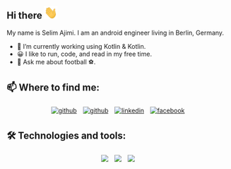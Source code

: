 ## Hi there <img src="https://raw.githubusercontent.com/ABSphreak/ABSphreak/master/gifs/Hi.gif" width="30px"></h2>
My name is Selim Ajimi. I am an android engineer living in  Berlin, Germany.
- 🌱 I’m currently working using Kotlin & Kotlin.
- 😀 I like to run, code, and read in my free time.
- 💬 Ask me about football ⚽.

## 📫 Where to find me:
<p align="center">
	<a href="https://ajimi.me"><img alt="github" width="10%" style="padding:5px" src="https://img.icons8.com/clouds/512/domain.png"/></a>
	<a href="https://github.com/ajimi"><img alt="github" width="10%" style="padding:5px" src="https://img.icons8.com/clouds/100/000000/github.png"/></a>
	<a href="https://www.linkedin.com/in/selim-ajimi/"><img alt="linkedin" width="10%" style="padding:5px" src="https://img.icons8.com/clouds/100/000000/linkedin.png"/></a>
	<a href="https://twitter.com/selimajimi/"><img alt="facebook" width="10%" style="padding:5px" src="https://img.icons8.com/clouds/512/twitter-circled.png"/></a>
</p>

## 🛠 Technologies and tools:

<p align="center">
	<img width="10%" style="padding:5px" src="https://img.icons8.com/color/144/000000/kotlin.png"/>
	<img width="10%" style="padding:5px" src="https://img.icons8.com/color/144/000000/java-coffee-cup-logo.png"/>
	<img width="10%" style="padding:5px" src="https://img.icons8.com/color/512/android-studio--v2.png"/>
</p>
